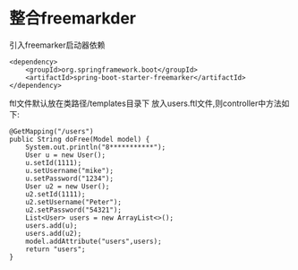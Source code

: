 # 整合freemarkder
引入freemarker启动器依赖
```
<dependency>
    <groupId>org.springframework.boot</groupId>
    <artifactId>spring-boot-starter-freemarker</artifactId>
</dependency>
```
ftl文件默认放在类路径/templates目录下
放入users.ftl文件,则controller中方法如下:
```
@GetMapping("/users")
public String doFree(Model model) {
    System.out.println("8***********");
    User u = new User();
    u.setId(1111);
    u.setUsername("mike");
    u.setPassword("1234");
    User u2 = new User();
    u2.setId(1111);
    u2.setUsername("Peter");
    u2.setPassword("54321");
    List<User> users = new ArrayList<>();
    users.add(u);
    users.add(u2);
    model.addAttribute("users",users);
    return "users";
}
```
